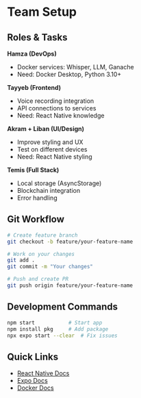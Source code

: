 # Team Setup

## Roles & Tasks

**Hamza (DevOps)**
- Docker services: Whisper, LLM, Ganache
- Need: Docker Desktop, Python 3.10+

**Tayyeb (Frontend)**
- Voice recording integration
- API connections to services
- Need: React Native knowledge

**Akram + Liban (UI/Design)**
- Improve styling and UX
- Test on different devices
- Need: React Native styling

**Temis (Full Stack)**
- Local storage (AsyncStorage)
- Blockchain integration
- Error handling

## Git Workflow

```bash
# Create feature branch
git checkout -b feature/your-feature-name

# Work on your changes
git add .
git commit -m "Your changes"

# Push and create PR
git push origin feature/your-feature-name
```

## Development Commands

```bash
npm start           # Start app
npm install pkg     # Add package
npx expo start --clear  # Fix issues
```

## Quick Links

- [React Native Docs](https://reactnative.dev/docs/getting-started)
- [Expo Docs](https://docs.expo.dev/)
- [Docker Docs](https://docs.docker.com/get-started/)